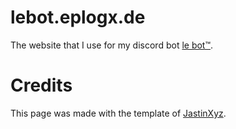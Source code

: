 # lebot.eplogx.de

The website that I use for my discord bot [le bot™](https://lebot.eplogx.de).

# Credits

This page was made with the template of [JastinXyz](https://github.com/JastinXyz).

